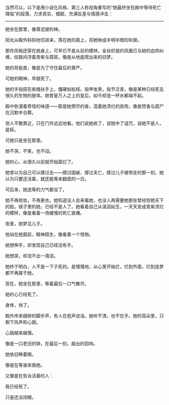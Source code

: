 当然可以，以下是用小说化风格、第三人称视角重写的“她最终坐在殿中等待死亡降临”的段落，力求真实、细腻、充满反差与情感冲击：

---

她坐在那里，像尊泥塑的神。

阳光从殿外斜斜地切进来，落在她的肩上，将她映成半明半暗的轮廓。

那件凤袍还穿在她身上，可早已不是从前的模样。金丝织就的凤凰已与她的血肉纠缠，纹路间浮着青紫与腐斑，像是从地底爬出来的旧梦。

她的背挺直，像是为了守住最后的尊严。

可她的眼神，早就死了。

她的手指搭在紫檀扶手上，僵硬如枯枝。指甲发黑，指节泛青，像是某种已经死去很久的生物的肢体。她曾是万人之上的皇后，如今却连一杯水都端不起。

殿中弥漫着奇怪的味道——那是她燃尽的香，混着她溃烂的皮肉，像是焚香与腐尸在沉默中合葬。

宫人不敢靠近，只在门外远远地看。他们说她疯了，说她中了诅咒，说她不是人，是妖。

可她只是坐在那里。

她不哭，不笑，也不动。

她的心，从很久以前就开始腐烂了。

她曾以为自己可以撑过去——撑过国破，撑过夫亡，撑过儿子被带走的那一刻。她以为只要还活着，就还能等来翻盘的一日。

可后来，她连等的力气都没了。

她不再梳妆，不再更衣。她知道没人会来看她，也没人再需要她那张曾经惊艳天下的脸。镜子里的她，已经不是人了。她看着自己从温润如玉，一天天变成青紫溃烂的模样，像是看着一场缓慢的死亡直播。

夜里，她梦见儿子。

他站在她面前，眼神陌生，像看着一个怪物。

她想伸手，却发现自己已经没有手。

她想哭，却流不出一滴泪。

她终于明白，人不是一下子死的。是慢慢地，从心里开始烂，烂到外面，烂到连梦都不再属于她。

现在，她坐在那里，等着最后一口气散尽。

她的心已经死了。

身体，快了。

殿外传来细碎的脚步声，有人在低声说话。她听不清，也不在乎。她的耳朵里，只剩下风声和心跳。

心跳越来越慢。

像是一口老旧的钟，在最后一刻，敲出的回响。

她依旧睁着眼。

像是在等谁来救她。

又像是在告诉活着的人：

我已经死了。

只是还没闭眼。
